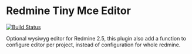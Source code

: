 Redmine Tiny Mce Editor
=======================

[![Build Status](https://travis-ci.org/kiv-redmine/redmine_more_blocks_extension.svg)](https://travis-ci.org/kiv-redmine/redmine_more_blocks_extension)

Optional wysiwyg editor for Redmine 2.5, this plugin also add a function
to configure editor per project, instead of configuration for whole
redmine.
